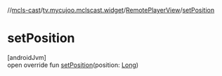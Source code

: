//[mcls-cast](../../../index.md)/[tv.mycujoo.mclscast.widget](../index.md)/[RemotePlayerView](index.md)/[setPosition](set-position.md)

# setPosition

[androidJvm]\
open override fun [setPosition](set-position.md)(position: [Long](https://kotlinlang.org/api/latest/jvm/stdlib/kotlin/-long/index.html))

